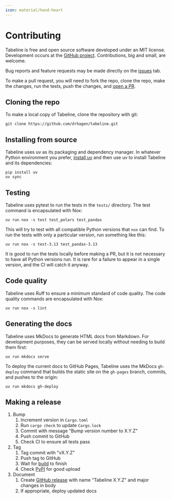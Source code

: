 ```yaml
---
icon: material/hand-heart
---
```


# Contributing

Tabeline is free and open source software developed under an MIT license. Development occurs at the [GitHub project](https://github.com/drhagen/tabeline). Contributions, big and small, are welcome.

Bug reports and feature requests may be made directly on the [issues](https://github.com/drhagen/tabeline/issues) tab.

To make a pull request, you will need to fork the repo, clone the repo, make the changes, run the tests, push the changes, and [open a PR](https://github.com/drhagen/tabeline/pulls).

## Cloning the repo

To make a local copy of Tabeline, clone the repository with git:

```shell
git clone https://github.com/drhagen/tabeline.git
```

## Installing from source

Tabeline uses uv as its packaging and dependency manager. In whatever Python environment you prefer, [install uv](https://docs.astral.sh/uv/getting-started/installation/) and then use uv to install Tabeline and its dependencies:

```shell
pip install uv
uv sync
```

## Testing

Tabeline uses pytest to run the tests in the `tests/` directory. The test command is encapsulated with Nox:

```shell
uv run nox -s test test_polars test_pandas
```

This will try to test with all compatible Python versions that `nox` can find. To run the tests with only a particular version, run something like this:

```shell
uv run nox -s test-3.13 test_pandas-3.13
```

It is good to run the tests locally before making a PR, but it is not necessary to have all Python versions run. It is rare for a failure to appear in a single version, and the CI will catch it anyway.

## Code quality

Tabeline uses Ruff to ensure a minimum standard of code quality. The code quality commands are encapsulated with Nox:

```shell
uv run nox -s lint
```

## Generating the docs

Tabeline uses MkDocs to generate HTML docs from Markdown. For development purposes, they can be served locally without needing to build them first:

```shell
uv run mkdocs serve
```

To deploy the current docs to GitHub Pages, Tabeline uses the MkDocs `gh-deploy` command that builds the static site on the `gh-pages` branch, commits, and pushes to the origin:

```shell
uv run mkdocs gh-deploy
```

## Making a release

1. Bump
    1. Increment version in `Cargo.toml`
    2. Run `cargo check` to update `Cargo.lock`
    2. Commit with message "Bump version number to X.Y.Z"
    3. Push commit to GitHub
    4. Check CI to ensure all tests pass
2. Tag
    1. Tag commit with "vX.Y.Z"
    2. Push tag to GitHub
    3. Wait for [build](https://github.com/drhagen/tabeline/actions/workflows/release.yml) to finish
    4. Check [PyPI](https://pypi.org/project/tabeline/) for good upload
3. Document
    1. Create [GitHub release](https://github.com/drhagen/tabeline/releases) with name "Tabeline X.Y.Z" and major changes in body
    2. If appropriate, deploy updated docs
